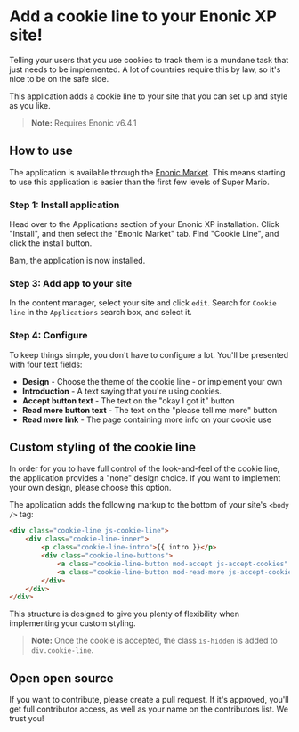 # Add a cookie line to your Enonic XP site!

Telling your users that you use cookies to track them is a mundane task that
just needs to be implemented. A lot of countries require this by law, so it's
nice to be on the safe side.

This application adds a cookie line to your site that you can set up and style
as you like.

> **Note:** Requires Enonic v6.4.1

## How to use

The application is available through the
[Enonic Market](https://market.enonic.com/vendors/selbekk/io.selbekk.cookieLine).
This means starting to use this application is easier than the first few levels
of Super Mario.

### Step 1: Install application
Head over to the Applications section of your Enonic XP installation. Click
"Install", and then select the "Enonic Market" tab. Find "Cookie Line", and
click the install button.

Bam, the application is now installed.

### Step 3: Add app to your site

In the content manager, select your site and click `edit`. Search for
`Cookie line` in the `Applications` search box, and select it.

### Step 4: Configure

To keep things simple, you don't have to configure a lot. You'll be presented
with four text fields:

- **Design** - Choose the theme of the cookie line - or implement your own
- **Introduction** - A text saying that you're using cookies.
- **Accept button text** - The text on the "okay I got it" button
- **Read more button text** - The text on the "please tell me more" button
- **Read more link** - The page containing more info on your cookie use

## Custom styling of the cookie line

In order for you to have full control of the look-and-feel of the cookie line,
the application provides a "none" design choice. If you want to implement your
own design, please choose this option.

The application adds the following markup to the bottom of your site's
`<body />` tag:

```html
<div class="cookie-line js-cookie-line">
    <div class="cookie-line-inner">
        <p class="cookie-line-intro">{{ intro }}</p>
        <div class="cookie-line-buttons">
            <a class="cookie-line-button mod-accept js-accept-cookies" href="#cookie-line-accept">{{ accept button }}</a>
            <a class="cookie-line-button mod-read-more js-accept-cookies" href="{{ read more link}}">{{ read more button }}</a>
        </div>
    </div>
</div>
```

This structure is designed to give you plenty of flexibility when implementing
your custom styling.

>**Note:** Once the cookie is accepted, the class `is-hidden` is added to
`div.cookie-line`.

## Open open source

If you want to contribute, please create a pull request. If it's approved,
you'll get full contributor access, as well as your name on the contributors
list. We trust you!
